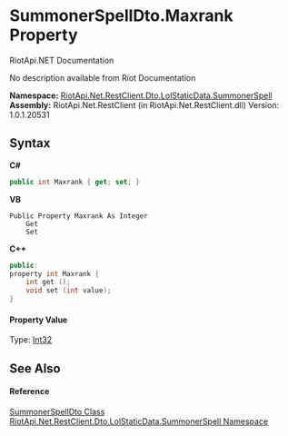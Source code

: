 # SummonerSpellDto.Maxrank Property 
RiotApi.NET Documentation 

No description available from Riot Documentation

**Namespace:**&nbsp;<a href="d837fae4-b669-1f83-f445-fd0fa2bae31c">RiotApi.Net.RestClient.Dto.LolStaticData.SummonerSpell</a><br />**Assembly:**&nbsp;RiotApi.Net.RestClient (in RiotApi.Net.RestClient.dll) Version: 1.0.1.20531

## Syntax

**C#**<br />
``` C#
public int Maxrank { get; set; }
```

**VB**<br />
``` VB
Public Property Maxrank As Integer
	Get
	Set
```

**C++**<br />
``` C++
public:
property int Maxrank {
	int get ();
	void set (int value);
}
```


#### Property Value
Type: <a href="http://msdn2.microsoft.com/en-us/library/td2s409d" target="_blank">Int32</a>

## See Also


#### Reference
<a href="197d3258-bf62-7fb6-0b77-ad55804cc982">SummonerSpellDto Class</a><br /><a href="d837fae4-b669-1f83-f445-fd0fa2bae31c">RiotApi.Net.RestClient.Dto.LolStaticData.SummonerSpell Namespace</a><br />